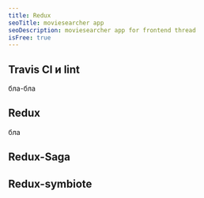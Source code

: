 ```yaml
---
title: Redux
seoTitle: moviesearcher app
seoDescription: moviesearcher app for frontend thread
isFree: true
---
```


## Travis CI и lint

бла-бла

## Redux

бла

## Redux-Saga

## Redux-symbiote

